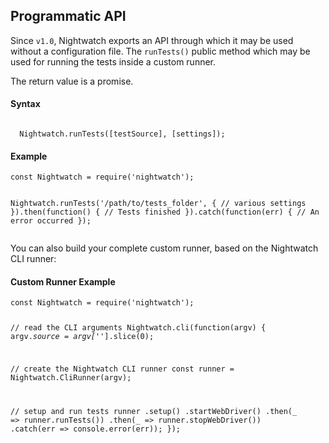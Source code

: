 ## Programmatic API

Since `v1.0`, Nightwatch exports an API through which it may be used without a configuration file. The `runTests()` public method which may be used for running the tests inside a custom runner.

The return value is a promise.

#### Syntax
<pre><code class="language-javascript">
  Nightwatch.runTests([testSource], [settings]);
</code></pre>

#### Example

<div class="sample-test"><pre class="line-numbers"><code class="language-javascript">const Nightwatch = require('nightwatch');

Nightwatch.runTests('/path/to/tests_folder', {
  // various settings
}).then(function() {
  // Tests finished
}).catch(function(err) {
  // An error occurred
});
</code></pre></div>

You can also build your complete custom runner, based on the Nightwatch CLI runner:

#### Custom Runner Example

<div class="sample-test"><pre class="line-numbers"><code class="language-javascript">const Nightwatch = require('nightwatch');

// read the CLI arguments
Nightwatch.cli(function(argv) {
  argv._source = argv['_'].slice(0);

  // create the Nightwatch CLI runner
  const runner = Nightwatch.CliRunner(argv);

  // setup and run tests
  runner
    .setup()
    .startWebDriver()
    .then(_ => runner.runTests())
    .then(_ => runner.stopWebDriver())
    .catch(err => console.error(err));
});
</code></pre></div>
